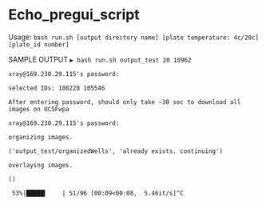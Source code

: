 # Echo_pregui_script 
Usage: `bash run.sh [output directory name] [plate temperature: 4c/20c] [plate_id number] `

SAMPLE OUTPUT
`▶ bash run.sh output_test 20 10962`

`xray@169.230.29.115's password: `

`selected IDs: 108228 105546`

`After entering password, should only take ~30 sec to download all images on UCSFwpa`

`xray@169.230.29.115's password: `



`organizing images.`

`('output_test/organizedWells', 'already exists. continuing')`

`overlaying images.`

`()`

` 53%|█████▎    | 51/96 [00:09<00:08,  5.46it/s]^C`




